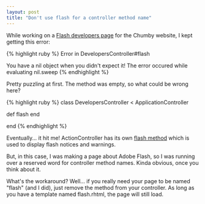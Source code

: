 ```yaml
--- 
layout: post
title: "Don't use flash for a controller method name"
---
```

While working on a [Flash developers page](http://chumby.com/developers/flash) for the Chumby website, I kept getting this error:

{% highlight ruby %}
Error in DevelopersController#flash

You have a nil object when you didn't expect it!
The error occured while evaluating nil.sweep
{% endhighlight %}

Pretty puzzling at first. The method was empty, so what could be wrong here?

{% highlight ruby %}
class DevelopersController < ApplicationController

  def flash
  end

end
{% endhighlight %}

Eventually... it hit me! ActionController has its own [flash method](http://api.rubyonrails.org/classes/ActionController/Flash.html) which is used to display flash notices and warnings.

<p>But, in this case, I was making a page about Adobe Flash, so I was running over a reserved word for controller method names. Kinda obvious, once you think about it.</p>

<p>What's the workaround? Well... if you really need your page to be named "flash" (and I did), just remove the method from your controller. As long as you have a template named flash.rhtml, the page will still load.</p>
